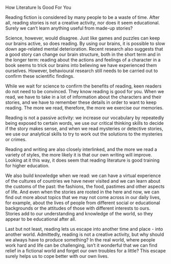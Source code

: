 How Literature Is Good For You

Reading fiction is considered by many people to be a waste of time. After all, reading stories is not a creative activity, nor does it seem educational. Surely we can’t learn anything useful from made-up stories?

Science, however, would disagree. Just like games and puzzles can keep our brains active, so does reading. By using our brains, it is possible to slow down age-related mental deterioration. Recent research also suggests that a good story can change our brain structure, both in the short term and in the longer term: reading about the actions and feelings of a character in a book seems to trick our brains into believing we have experienced them ourselves. However, behavioural research still needs to be carried out to confirm these scientific findings.

While we wait for science to confirm the benefits of reading, keen readers do not need to be convinced. They know reading is good for you. When we read, we have to take in a lot of information about the characters and their stories, and we have to remember these details in order to want to keep reading. The more we read, therefore, the more we exercise our memories.

Reading is not a passive activity: we increase our vocabulary by repeatedly being exposed to certain words, we use our critical thinking skills to decide if the story makes sense, and when we read mysteries or detective stories, we use our analytical skills to try to work out the solutions to the mysteries or crimes.

Reading and writing are also closely interlinked, and the more we read a variety of styles, the more likely it is that our own writing will improve. Looking at it this way, it does seem that reading literature is good training for higher education.

We also build knowledge when we read: we can have a virtual experience of the cultures of countries we have never visited and we can learn about the customs of the past: the fashions, the food, pastimes and other aspects of life. And even when the stories are rooted in the here and now, we can find out more about topics that we may not come across in our daily lives, for example, about the lives of people from different social or educational backgrounds or the attitudes of those with different interests to ours. Stories add to our understanding and knowledge of the world, so they appear to be educational after all.

Last but not least, reading lets us escape into another time and place - into another world. Admittedly, reading is not a creative activity, but why should we always have to produce something? In the real world, where people work hard and life can be challenging, isn’t it wonderful that we can find relief in a fictional world and forget our own troubles for a little? This escape surely helps us to cope better with our own lives.
